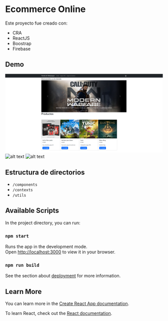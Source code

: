# Ecommerce Online

Este proyecto fue creado con:

 - CRA
 - ReactJS
 - Boostrap
 - Firebase


## Demo

![](src/Screenshots/main.png)
![alt text](https://github.com/facundobrandi/Proyecto_ReactJS/blob/main/detalle.png?raw=true)
![alt text](https://github.com/facundobrandi/Proyecto_ReactJS/blob/main/carrito.png?raw=true)

## Estructura de directorios

 - `/components`
 - `/contexts`
 - `/utils`

## Available Scripts

In the project directory, you can run:

### `npm start`

Runs the app in the development mode.\
Open [http://localhost:3000](http://localhost:3000) to view it in your browser.

### `npm run build`


See the section about [deployment](https://facebook.github.io/create-react-app/docs/deployment) for more information.


## Learn More

You can learn more in the [Create React App documentation](https://facebook.github.io/create-react-app/docs/getting-started).

To learn React, check out the [React documentation](https://reactjs.org/).



